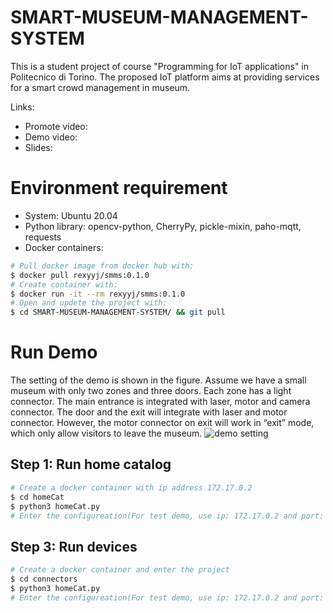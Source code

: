 # SMART-MUSEUM-MANAGEMENT-SYSTEM
This is a student project of course "Programming for IoT applications" in Politecnico di Torino. The proposed IoT platform aims at providing services for a smart crowd management in museum.

Links:
* Promote video:
* Demo video: 
* Slides:

# Environment requirement
* System:           Ubuntu 20.04
* Python library:   opencv-python, CherryPy, pickle-mixin, paho-mqtt, requests
* Docker containers: 
```bash
# Pull docker image from docker hub with:
$ docker pull rexyyj/smms:0.1.0
# Create container with:
$ docker run -it --rm rexyyj/smms:0.1.0
# Open and updete the project with:
$ cd SMART-MUSEUM-MANAGEMENT-SYSTEM/ && git pull
```

# Run Demo
The setting of the demo is shown in the figure. Assume we have a small museum with only two zones and three doors. Each zone has a light connector. The main entrance is integrated with laser, motor and camera connector.  The  door and the exit will integrate with laser and motor connector. However, the motor connector on exit will work in “exit” mode, which only allow visitors to leave the museum.
![demo setting](https://github.com/Rexyyj/SMART-MUSEUM-MANAGEMENT-SYSTEM/blob/master/figures/demo.png)
## Step 1: Run home catalog
```bash
# Create a docker container with ip address 172.17.0.2
$ cd homeCat
$ python3 homeCat.py
# Enter the configureation(For test demo, use ip: 172.17.0.2 and port: 8090)
```

## Step 3: Run devices
```bash
# Create a docker container and enter the project
$ cd connectors
$ python3 homeCat.py
# Enter the configureation(For test demo, use ip: 172.17.0.2 and port: 8090)
```